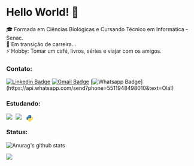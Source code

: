# Hello World! 👋

:mortar_board: Formada em Ciências Biológicas e Cursando Técnico em Informática - Senac.<br/>
🔭 Em transição de carreira...<br/>
⚡ Hobby: Tomar um café, livros, séries e viajar com os amigos.


### Contato:

[![Linkedin Badge](https://img.shields.io/badge/-Tamires%20Patrocinio-blue?style=flat-square&logo=Linkedin&logoColor=white&link=https://www.linkedin.com/in/tamires-patrocinio/)](https://www.linkedin.com/in/tamires-patrocinio/)
[![Gmail Badge](https://img.shields.io/badge/-Tamires%20Patrocinio-c14438?style=flat-square&logo=Gmail&logoColor=white&link=mailto:tamirespatrocinioo@gmail.com)](mailto:tamirespatrocinioo@gmail.com)
[![Whatsapp Badge](https://img.shields.io/badge/-Whatsapp-4CA143?style=flat-square&labelColor=4CA143&logo=whatsapp&logoColor=white&link=https://api.whatsapp.com/send?phone=5511948498010&text=Olá!)](https://api.whatsapp.com/send?phone=5511948498010&text=Olá!)


### Estudando:

<img align="left" src="https://user-images.githubusercontent.com/39461509/90299491-a2f4ae00-de6c-11ea-81a1-d1fbe537b539.png" width="25" />
<img align="left" src="https://user-images.githubusercontent.com/39461509/90299489-a25c1780-de6c-11ea-8285-4f51428783b0.png" width="25" />
<img align="left" src="https://raw.githubusercontent.com/github/explore/80688e429a7d4ef2fca1e82350fe8e3517d3494d/topics/python/python.png" width="25" />

<br/>


### Status:
![Anurag's github stats](https://github-readme-stats.vercel.app/api?username=tamirespatrocinio&show_icons=true&theme=radical)



<a href= "https://visitor-badge.laobi.icu/badge?page_id=tamirespatrocinio">
  <img align = "left" src="https://visitor-badge.laobi.icu/badge?page_id=tamirespatrocinio"/>
 </a>


